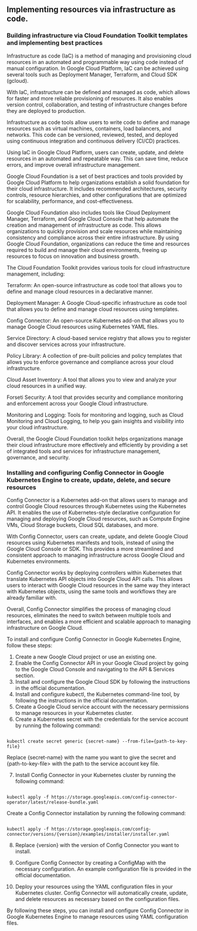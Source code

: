 ## Implementing resources via infrastructure as code.
### Building infrastructure via Cloud Foundation Toolkit templates and implementing best practices

Infrastructure as code (IaC) is a method of managing and provisioning cloud resources in an automated and programmable way using code instead of manual configuration. In Google Cloud Platform, IaC can be achieved using several tools such as Deployment Manager, Terraform, and Cloud SDK (gcloud).

With IaC, infrastructure can be defined and managed as code, which allows for faster and more reliable provisioning of resources. It also enables version control, collaboration, and testing of infrastructure changes before they are deployed to production.

Infrastructure as code tools allow users to write code to define and manage resources such as virtual machines, containers, load balancers, and networks. This code can be versioned, reviewed, tested, and deployed using continuous integration and continuous delivery (CI/CD) practices.

Using IaC in Google Cloud Platform, users can create, update, and delete resources in an automated and repeatable way. This can save time, reduce errors, and improve overall infrastructure management.

Google Cloud Foundation is a set of best practices and tools provided by Google Cloud Platform to help organizations establish a solid foundation for their cloud infrastructure. It includes recommended architectures, security controls, resource hierarchies, and other configurations that are optimized for scalability, performance, and cost-effectiveness.

Google Cloud Foundation also includes tools like Cloud Deployment Manager, Terraform, and Google Cloud Console that help automate the creation and management of infrastructure as code. This allows organizations to quickly provision and scale resources while maintaining consistency and compliance across their entire infrastructure. By using Google Cloud Foundation, organizations can reduce the time and resources required to build and manage their cloud environments, freeing up resources to focus on innovation and business growth.

The Cloud Foundation Toolkit provides various tools for cloud infrastructure management, including:

Terraform: An open-source infrastructure as code tool that allows you to define and manage cloud resources in a declarative manner.

Deployment Manager: A Google Cloud-specific infrastructure as code tool that allows you to define and manage cloud resources using templates.

Config Connector: An open-source Kubernetes add-on that allows you to manage Google Cloud resources using Kubernetes YAML files.

Service Directory: A cloud-based service registry that allows you to register and discover services across your infrastructure.

Policy Library: A collection of pre-built policies and policy templates that allows you to enforce governance and compliance across your cloud infrastructure.

Cloud Asset Inventory: A tool that allows you to view and analyze your cloud resources in a unified way.

Forseti Security: A tool that provides security and compliance monitoring and enforcement across your Google Cloud infrastructure.

Monitoring and Logging: Tools for monitoring and logging, such as Cloud Monitoring and Cloud Logging, to help you gain insights and visibility into your cloud infrastructure.

Overall, the Google Cloud Foundation toolkit helps organizations manage their cloud infrastructure more effectively and efficiently by providing a set of integrated tools and services for infrastructure management, governance, and security.


### Installing and configuring Config Connector in Google Kubernetes Engine to create, update, delete, and secure resources

Config Connector is a Kubernetes add-on that allows users to manage and control Google Cloud resources through Kubernetes using the Kubernetes API. It enables the use of Kubernetes-style declarative configuration for managing and deploying Google Cloud resources, such as Compute Engine VMs, Cloud Storage buckets, Cloud SQL databases, and more.

With Config Connector, users can create, update, and delete Google Cloud resources using Kubernetes manifests and tools, instead of using the Google Cloud Console or SDK. This provides a more streamlined and consistent approach to managing infrastructure across Google Cloud and Kubernetes environments.

Config Connector works by deploying controllers within Kubernetes that translate Kubernetes API objects into Google Cloud API calls. This allows users to interact with Google Cloud resources in the same way they interact with Kubernetes objects, using the same tools and workflows they are already familiar with.

Overall, Config Connector simplifies the process of managing cloud resources, eliminates the need to switch between multiple tools and interfaces, and enables a more efficient and scalable approach to managing infrastructure on Google Cloud.

To install and configure Config Connector in Google Kubernetes Engine, follow these steps:
1. Create a new Google Cloud project or use an existing one.
2. Enable the Config Connector API in your Google Cloud project by going to the Google Cloud Console and navigating to the API & Services section.
3. Install and configure the Google Cloud SDK by following the instructions in the official documentation.
4. Install and configure kubectl, the Kubernetes command-line tool, by following the instructions in the official documentation.
5. Create a Google Cloud service account with the necessary permissions to manage resources in your Kubernetes cluster.
6. Create a Kubernetes secret with the credentials for the service account by running the following command:

<pre><code>
kubectl create secret generic {secret-name} --from-file={path-to-key-file}
</code></pre>
Replace {secret-name} with the name you want to give the secret and {path-to-key-file> with the path to the service account key file.

7. Install Config Connector in your Kubernetes cluster by running the following command:

<pre><code>
kubectl apply -f https://storage.googleapis.com/config-connector-operator/latest/release-bundle.yaml
</code></pre>

Create a Config Connector installation by running the following command:
<pre><code>
kubectl apply -f https://storage.googleapis.com/config-connector/versions/{version}/examples/installer/installer.yaml
</code></pre>

8. Replace {version} with the version of Config Connector you want to install.

9. Configure Config Connector by creating a ConfigMap with the necessary configuration. An example configuration file is provided in the official documentation.

10. Deploy your resources using the YAML configuration files in your Kubernetes cluster. Config Connector will automatically create, update, and delete resources as necessary based on the configuration files.

By following these steps, you can install and configure Config Connector in Google Kubernetes Engine to manage resources using YAML configuration files.